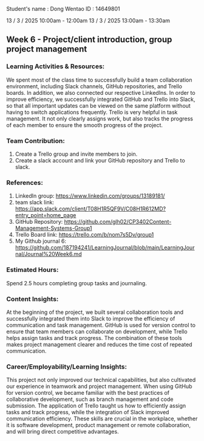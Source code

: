 Student's name	: Dong Wentao
ID			: 14649801

13 / 3 / 2025 10:00am - 12:00am
13 / 3 / 2025 13:00am - 13:30am


## Week 6 -  Project/client introduction, group project management 


### Learning Activities & Resources:
We spent most of the class time to successfully build a team collaboration environment, including Slack channels, GitHub repositories, and Trello boards. In addition, we also connected our respective LinkedIns. In order to improve efficiency, we successfully integrated GitHub and Trello into Slack, so that all important updates can be viewed on the same platform without having to switch applications frequently. Trello is very helpful in task management. It not only clearly assigns work, but also tracks the progress of each member to ensure the smooth progress of the project.

### Team Contribution:
1. Create a Trello group and invite members to join.
2. Create a slack account and link your GitHub repository and Trello to slack.

### References:
1. LinkedIn group: https://www.linkedin.com/groups/13189181/
2. team slack link: https://app.slack.com/client/T08H1R5QF9V/C08H1R612MD?entry_point=home_page
3. GitHub Repository: https://github.com/glh02/CP3402Content-Management-Systems-Group1
4. Trello Board link: https://trello.com/b/nom7s5Dv/group1
5. My Github journal 6: https://github.com/187194241/LearningJournal/blob/main/LearningJournal/Journal%20Week6.md

### Estimated Hours:
Spend 2.5 hours completing group tasks and journaling.

### Content Insights:
At the beginning of the project, we built several collaboration tools and successfully integrated them into Slack to improve the efficiency of communication and task management. GitHub is used for version control to ensure that team members can collaborate on development, while Trello helps assign tasks and track progress. The combination of these tools makes project management clearer and reduces the time cost of repeated communication.

### Career/Employability/Learning Insights:
This project not only improved our technical capabilities, but also cultivated our experience in teamwork and project management. When using GitHub for version control, we became familiar with the best practices of collaborative development, such as branch management and code submission. The application of Trello taught us how to efficiently assign tasks and track progress, while the integration of Slack improved communication efficiency. These skills are crucial in the workplace, whether it is software development, product management or remote collaboration, and will bring direct competitive advantages.
